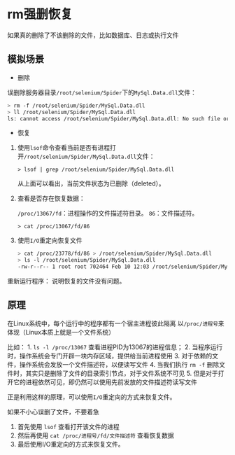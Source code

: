 # rm强删恢复

如果真的删除了不该删除的文件，比如数据库、日志或执行文件

## 模拟场景

+ 删除

误删除服务器目录`/root/selenium/Spider`下的`MySql.Data.dll`文件：

```sh
> rm -f /root/selenium/Spider/MySql.Data.dll
> ll /root/selenium/Spider/MySql.Data.dll
ls: cannot access /root/selenium/Spider/MySql.Data.dll: No such file or directory
```

+ 恢复

1. 使用`lsof`命令查看当前是否有进程打开`/root/selenium/Spider/MySql.Data.dll`文件：

    `> lsof | grep /root/selenium/Spider/MySql.Data.dll`

    从上面可以看出，当前文件状态为已删除（deleted）。

2. 查看是否存在恢复数据：

    `/proc/13067/fd`：进程操作的文件描述符目录。
    `86`：文件描述符。

    `> cat /proc/13067/fd/86`

3. 使用`I/O`重定向恢复文件

    ```sh
    > cat /proc/23778/fd/86 > /root/selenium/Spider/MySql.Data.dll
    > ls -l /root/selenium/Spider/MySql.Data.dll
    -rw-r--r-- 1 root root 702464 Feb 10 12:03 /root/selenium/Spider/MySql.Data.dll
    ```

重新运行程序：
    说明恢复的文件没有问题。

## 原理

在Linux系统中，每个运行中的程序都有一个宿主进程彼此隔离
    以`/proc/进程号`来体现（Linux本质上就是一个文件系统）

比如：
    1. `ls -l /proc/13067` 查看进程PID为13067的进程信息；
    2. 当程序运行时，操作系统会专门开辟一块内存区域，提供给当前进程使用
    3. 对于依赖的文件，操作系统会发放一个文件描述符，以便读写文件
    4. 当我们执行 `rm -f` 删除文件时，其实只是删除了文件的目录索引节点，对于文件系统不可见
    5. 但是对于打开它的进程依然可见，即仍然可以使用先前发放的文件描述符读写文件

正是利用这样的原理，可以使用`I/O`重定向的方式来恢复文件。

如果不小心误删了文件，不要着急

1. 首先使用  `lsof` 查看打开该文件的进程
2. 然后再使用 `cat /proc/进程号/fd/文件描述符` 查看恢复数据
3. 最后使用I/O重定向的方式来恢复文件。
